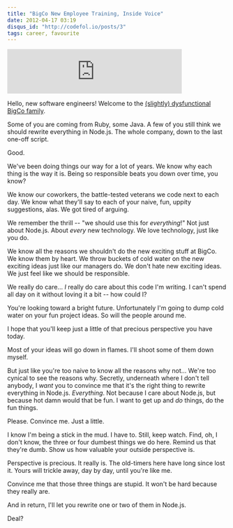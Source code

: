 ```yaml
---
title: "BigCo New Employee Training, Inside Voice"
date: 2012-04-17 03:19
disqus_id: "http://codefol.io/posts/3"
tags: career, favourite
---
```


<iframe src="https://anchor.fm/noah-gibbs9/embed/episodes/BigCo-New-Employee-Training---Inside-Voice-e9rd02" height="102px" width="400px" frameborder="0" scrolling="no"></iframe>

Hello, new software engineers!  Welcome to the <a href="http://weblog.raganwald.com/2005/07/why-you-need-degree-to-work-for-bigco.html">(slightly) dysfunctional BigCo family</a>.

Some of you are coming from Ruby, some Java. A few of you still think we should rewrite everything in Node.js. The whole company,  down to the last one-off script.

Good.

We've been doing things our way for a lot of years. We know why each thing is the way it is. Being so responsible beats you down over time, you know?

We know our coworkers, the battle-tested veterans we code next to each day. We know what they'll say to each of your naive, fun, uppity suggestions, alas. We got tired of arguing.

We remember the thrill -- "we should use this for *everything*!"  Not just about Node.js. About *every* new technology. We love technology, just like you do.

We know all the reasons we shouldn't do the new exciting stuff at BigCo. We know them by heart. We throw buckets of cold water on the new exciting ideas just like our managers do. We don't hate new exciting ideas. We just feel like we should be responsible.

We really do care... *I* really do care about this code I'm writing. I can't spend all day on it without loving it a bit -- how could I?

You're looking toward a bright future. Unfortunately I'm going to dump cold water on your fun project ideas. So will the people around me.

I hope that you'll keep just a little of that precious perspective you have today.

Most of your ideas will go down in flames. I'll shoot some of them down myself.

But just like you're too naive to know all the reasons why not... We're too cynical to see the reasons why. Secretly, underneath where I don't tell anybody, I *want* you to convince me that it's the right thing to rewrite everything in Node.js. *Everything*. Not because I care about Node.js, but because hot damn would that be fun. I want to get up and *do* things, do the fun things.

Please. Convince me. Just a little.

I know I'm being a stick in the mud. I have to. Still, keep watch. Find, oh, I don't know, the three or four dumbest things we do here. Remind us that they're dumb. Show us how valuable your outside perspective is.

Perspective is precious. It really is. The old-timers here have long since lost it. Yours will trickle away, day by day, until you're like me.

Convince me that those three things are stupid. It won't be hard because they really are.

And in return, I'll let you rewrite one or two of them in Node.js.

Deal?
